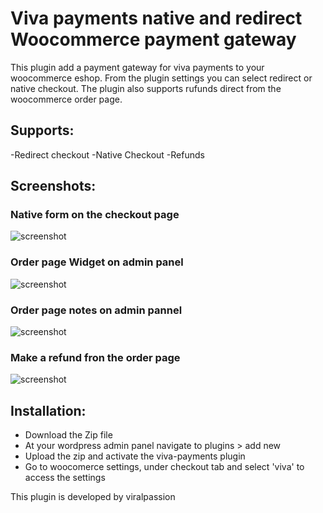 # Viva payments native and redirect Woocommerce payment gateway

This plugin add a payment gateway for viva payments to your woocommerce eshop. From the plugin settings you can select redirect or native checkout. The plugin also supports rufunds direct from the woocommerce order page.

## Supports:
-Redirect checkout
-Native Checkout
-Refunds

## Screenshots:
### Native form on the checkout page
![screenshot](https://dl.dropboxusercontent.com/u/2335313/github/Screen%20Shot%202016-12-29%20at%203.06.37%20PM.png)
### Order page Widget on admin panel
![screenshot](https://dl.dropboxusercontent.com/u/2335313/github/Screen%20Shot%202016-12-29%20at%204.16.40%20PM.png)
### Order page notes on admin pannel
![screenshot](https://dl.dropboxusercontent.com/u/2335313/github/Screen%20Shot%202016-12-29%20at%204.16.49%20PM.png)
### Make a refund fron the order page
![screenshot](https://dl.dropboxusercontent.com/u/2335313/github/Screen%20Shot%202016-12-29%20at%204.17.20%20PM.png)

## Installation:
  - Download the Zip file
  - At your wordpress admin panel navigate to plugins > add new
  - Upload the zip and activate the viva-payments plugin
  - Go to woocomerce settings, under checkout tab and select 'viva' to access the settings

This plugin is developed by viralpassion
